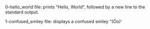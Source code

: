 0-hello_world file: prints “Hello, World”, followed by a new line to the standard output.

1-confused_smiley file: displays a confused smiley "(Ôo)'
